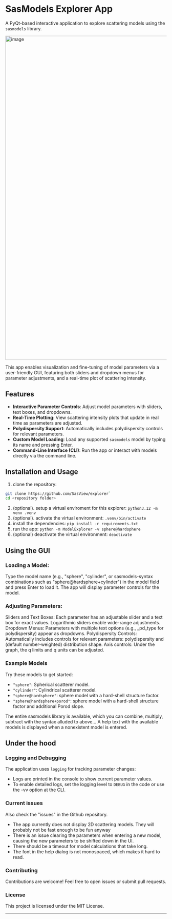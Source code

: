 # SasModels Explorer App

A PyQt-based interactive application to explore scattering models using the `sasmodels` library.

<img width="1010" alt="image" src="https://github.com/user-attachments/assets/cf9931d7-570b-4e46-9521-9c13bd190493">

This app enables visualization and fine-tuning of model parameters via a user-friendly GUI, featuring both sliders and dropdown menus for parameter adjustments, and a real-time plot of scattering intensity.

## Features

- **Interactive Parameter Controls**: Adjust model parameters with sliders, text boxes, and dropdowns.
- **Real-Time Plotting**: View scattering intensity plots that update in real time as parameters are adjusted.
- **Polydispersity Support**: Automatically includes polydispersity controls for relevant parameters.
- **Custom Model Loading**: Load any supported `sasmodels` model by typing its name and pressing Enter.
- **Command-Line Interface (CLI)**: Run the app or interact with models directly via the command line.

## Installation and Usage

1. clone the repository: 
```bash
git clone https://github.com/SasView/explorer`
cd <repository folder>
```
2. (optional). setup a virtual enviroment for this explorer: `python3.12 -m venv .venv`
3. (optional). activate the virtual environment: `.venv/bin/activate`
4. install the dependencies: `pip install -r requirements.txt`
5. run the app: `python -m ModelExplorer -v sphere@hardsphere`
6. (optional) deactivate the virtual environment: `deactivate`

## Using the GUI
### Loading a Model:

Type the model name (e.g., "sphere", "cylinder", or sasmodels-syntax combinations such as 
"sphere@hardsphere+cylinder") in the model field and press Enter to load it.
The app will display parameter controls for the model.

### Adjusting Parameters:

Sliders and Text Boxes: Each parameter has an adjustable slider and a text box for exact values. Logarithmic sliders enable wide-range adjustments.
Dropdown Menus: Parameters with multiple text options (e.g., _pd_type for polydispersity) appear as dropdowns.
Polydispersity Controls: Automatically includes controls for relevant parameters: polydispersity and (default number-weighted) distribution shape.
Axis controls: Under the graph, the q limits and q units can be adjusted. 

### Example Models
Try these models to get started:
- `"sphere"`: Spherical scatterer model.
- `"cylinder"`: Cylindrical scatterer model.
- `"sphere@hardsphere"`: sphere model with a hard-shell structure factor.
- `"sphere@hardsphere+porod"`: sphere model with a hard-shell structure factor and additional Porod slope.

The entire sasmodels library is available, which you can combine, multiply, subtract with the syntax alluded to above... A help text with the available models is displayed when a nonexistent model is entered.

## Under the hood
### Logging and Debugging
The application uses `logging` for tracking parameter changes:
- Logs are printed in the console to show current parameter values.
- To enable detailed logs, set the logging level to `DEBUG` in the code or use the -vv option at the CLI.

### Current issues
Also check the "issues" in the Github repository.
- The app currently does not display 2D scattering models. They will probably not be fast enough to be fun anyway
- There is an issue clearing the parameters when entering a new model, causing the new parameters to be shifted down in the UI.
- There should be a timeout for model calculations that take long.
- The font in the help dialog is not monospaced, which makes it hard to read.

### Contributing
Contributions are welcome! Feel free to open issues or submit pull requests.

### License
This project is licensed under the MIT License.

---

